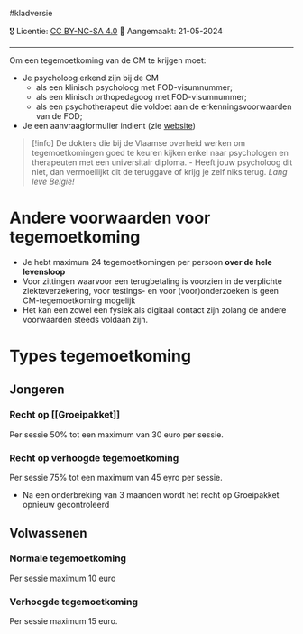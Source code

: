 #kladversie 

🎖️ Licentie: [CC BY-NC-SA 4.0](https://creativecommons.org/licenses/by-nc-sa/4.0/)
📅 Aangemaakt: 21-05-2024

---
Om een tegemoetkoming van de CM te krijgen moet:
* Je psycholoog erkend zijn bij de CM
	* als een klinisch psycholoog met FOD-visumnummer;
	* als een klinisch orthopedagoog met FOD-visumnummer;
	* als een psychotherapeut die voldoet aan de erkenningsvoorwaarden van de FOD;
* Je een aanvraagformulier indient (zie [website](https://www.cm.be/nl/zorgverleners/geestelijke-gezondheidszorg/psychologische-zorg#:~:text=Wat%20moet%20je%20doen%3F,%2Dversie%20(2023)%20beschikbaar.))

> [!info] 
> De dokters die bij de Vlaamse overheid werken om tegemoetkomingen goed te keuren kijken enkel naar psychologen en therapeuten met een universitair diploma. - Heeft jouw psycholoog dit niet, dan vermoeilijkt dit de teruggave of krijg je zelf niks terug.
> *Lang leve België!*

# Andere voorwaarden voor tegemoetkoming

* Je hebt maximum 24 tegemoetkomingen per persoon **over de hele levensloop**
* Voor zittingen waarvoor een terugbetaling is voorzien in de verplichte ziekteverzekering, voor testings- en voor (voor)onderzoeken is geen CM-tegemoetkoming mogelijk
* Het kan een zowel een fysiek als digitaal contact zijn zolang de andere voorwaarden steeds voldaan zijn.

# Types tegemoetkoming
## Jongeren
### Recht op [[Groeipakket]]
Per sessie 50% tot een maximum van 30 euro per sessie. 

### Recht op verhoogde tegemoetkoming
Per sessie 75% tot een maximum van 45 eyro per sessie. 
* Na een onderbreking van 3 maanden wordt het recht op Groeipakket opnieuw gecontroleerd

## Volwassenen
### Normale tegemoetkoming
Per sessie maximum 10 euro

### Verhoogde tegemoetkoming
Per sessie maximum 15 euro.







